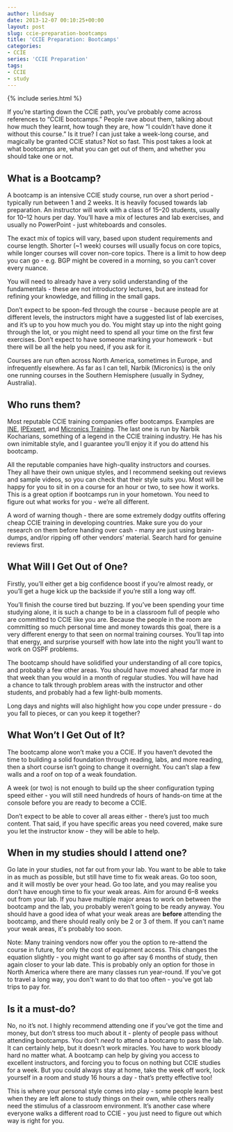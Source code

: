 ```yaml
---
author: lindsay
date: 2013-12-07 00:10:25+00:00
layout: post
slug: ccie-preparation-bootcamps
title: 'CCIE Preparation: Bootcamps'
categories:
- CCIE
series: 'CCIE Preparation'
tags:
- CCIE
- study
---
```


{% include series.html %}

If you’re starting down the CCIE path, you’ve probably come across references to “CCIE bootcamps.” People rave about them, talking about how much they learnt, how tough they are, how “I couldn’t have done it without this course.” Is it true? I can just take a week-long course, and magically be granted CCIE status? Not so fast. This post takes a look at what bootcamps are, what you can get out of them, and whether you should take one or not.

## What is a Bootcamp?

A bootcamp is an intensive CCIE study course, run over a short period - typically run between 1 and 2 weeks. It is heavily focused towards lab preparation. An instructor will work with a class of 15–20 students, usually for 10–12 hours per day. You’ll have a mix of lectures and lab exercises, and usually no PowerPoint - just whiteboards and consoles.

The exact mix of topics will vary, based upon student requirements and course length. Shorter (~1 week) courses will usually focus on core topics, while longer courses will cover non-core topics. There is a limit to how deep you can go - e.g. BGP might be covered in a morning, so you can’t cover every nuance.

You will need to already have a very solid understanding of the fundamentals - these are not introductory lectures, but are instead for refining your knowledge, and filling in the small gaps.

Don’t expect to be spoon-fed through the course - because people are at different levels, the instructors might have a suggested list of lab exercises, and it’s up to you how much you do. You might stay up into the night going through the lot, or you might need to spend all your time on the first few exercises. Don’t expect to have someone marking your homework - but there will be all the help you need, if you ask for it.

Courses are run often across North America, sometimes in Europe, and infrequently elsewhere. As far as I can tell, Narbik (Micronics) is the only one running courses in the Southern Hemisphere (usually in Sydney, Australia).

## Who runs them?

Most reputable CCIE training companies offer bootcamps. Examples are [INE](http://www.ine.com), [IPExpert](http://www.ipexpert.com), and [Micronics Training](http://www.micronicstraining.com). The last one is run by Narbik Kocharians, something of a legend in the CCIE training industry. He has his own inimitable style, and I guarantee you’ll enjoy it if you do attend his bootcamp.

All the reputable companies have high-quality instructors and courses. They all have their own unique styles, and I recommend seeking out reviews and sample videos, so you can check that their style suits you. Most will be happy for you to sit in on a course for an hour or two, to see how it works. This is a great option if bootcamps run in your hometown. You need to figure out what works for you - we’re all different.

A word of warning though - there are some extremely dodgy outfits offering cheap CCIE training in developing countries. Make sure you do your research on them before handing over cash - many are just using brain-dumps, and/or ripping off other vendors’ material. Search hard for genuine reviews first.

## What Will I Get Out of One?

Firstly, you’ll either get a big confidence boost if you’re almost ready, or you’ll get a huge kick up the backside if you’re still a long way off.

You’ll finish the course tired but buzzing. If you’ve been spending your time studying alone, it is such a change to be in a classroom full of people who are committed to CCIE like you are. Because the people in the room are committing so much personal time and money towards this goal, there is a very different energy to that seen on normal training courses. You’ll tap into that energy, and surprise yourself with how late into the night you’ll want to work on OSPF problems.

The bootcamp should have solidified your understanding of all core topics, and probably a few other areas. You should have moved ahead far more in that week than you would in a month of regular studies. You will have had a chance to talk through problem areas with the instructor and other students, and probably had a few light-bulb moments.

Long days and nights will also highlight how you cope under pressure - do you fall to pieces, or can you keep it together?

## What Won’t I Get Out of It?

The bootcamp alone won’t make you a CCIE. If you haven’t devoted the time to building a solid foundation through reading, labs, and more reading, then a short course isn’t going to change it overnight. You can’t slap a few walls and a roof on top of a weak foundation.

A week (or two) is not enough to build up the sheer configuration typing speed either - you will still need hundreds of hours of hands-on time at the console before you are ready to become a CCIE.

Don’t expect to be able to cover all areas either - there’s just too much content. That said, if you have specific areas you need covered, make sure you let the instructor know - they will be able to help.

## When in my studies should I attend one?

Go late in your studies, not far out from your lab. You want to be able to take in as much as possible, but still have time to fix weak areas. Go too soon, and it will mostly be over your head. Go too late, and you may realise you don’t have enough time to fix your weak areas. Aim for around 6–8 weeks out from your lab. If you have multiple major areas to work on between the bootcamp and the lab, you probably weren’t going to be ready anyway. You should have a good idea of what your weak areas are **before** attending the bootcamp, and there should really only be 2 or 3 of them. If you can't name your weak areas, it's probably too soon.

Note: Many training vendors now offer you the option to re-attend the course in future, for only the cost of equipment access. This changes the equation slightly - you might want to go after say 6 months of study, then again closer to your lab date. This is probably only an option for those in North America where there are many classes run year-round. If you've got to travel a long way, you don't want to do that too often - you've got lab trips to pay for.

## Is it a must-do?

No, no it’s not. I highly recommend attending one if you’ve got the time and money, but don’t stress too much about it - plenty of people pass without attending bootcamps. You don’t _need_ to attend a bootcamp to pass the lab. It can certainly help, but it doesn’t work miracles. You have to work bloody hard no matter what. A bootcamp can help by giving you access to excellent instructors, and forcing you to focus on nothing but CCIE studies for a week. But you could always stay at home, take the week off work, lock yourself in a room and study 16 hours a day - that’s pretty effective too!

This is where your personal style comes into play - some people learn best when they are left alone to study things on their own, while others really need the stimulus of a classroom environment. It’s another case where everyone walks a different road to CCIE - you just need to figure out which way is right for you.
